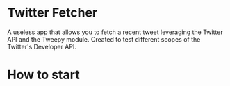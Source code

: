 # Twitter Fetcher
A useless app that allows you to fetch a recent tweet leveraging the Twitter API and the Tweepy module. Created to test different scopes of the Twitter's Developer API.

# How to start
